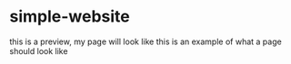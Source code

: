 # simple-website
this is a preview, my page will look like
this is an example of what a page should look like
